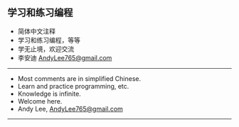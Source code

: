 ## 学习和练习编程
* 简体中文注释
* 学习和练习编程，等等
* 学无止境，欢迎交流
* 李安迪 AndyLee765@gmail.com
----
* Most comments are in simplified Chinese.
* Learn and practice programming, etc.
* Knowledge is infinite.
* Welcome here.
* Andy Lee, AndyLee765@gmail.com
----

